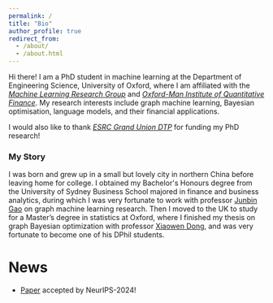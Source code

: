 ```yaml
---
permalink: /
title: "Bio"
author_profile: true
redirect_from: 
  - /about/
  - /about.html
---
```

Hi there! I am a PhD student in machine learning at the Department of Engineering Science, University of Oxford, where I am affiliated with the [*Machine Learning Research Group*](https://www.robots.ox.ac.uk/~parg/) and [*Oxford-Man Institute of Quantitative Finance*](https://oxford-man.ox.ac.uk/). My research interests include graph machine learning, Bayesian optimisation, language models, and their financial applications.

I would also like to thank [*ESRC Grand Union DTP*](https://www.granduniondtp.ac.uk/) for funding my PhD research!

### My Story
I was born and grew up in a small but lovely city in northern China before leaving home for college. I obtained my Bachelor's Honours degree from the University of Sydney Business School majored in finance and business analytics, during which I was very fortunate to work with professor [Junbin Gao](https://scholar.google.com/citations?user=3-KJN8IAAAAJ&hl=en) on graph machine learning research. Then I moved to the UK to study for a Master’s degree in statistics at Oxford, where I finished my thesis on graph Bayesian optimization with professor [Xiaowen Dong](https://web.media.mit.edu/~xdong/), and was very fortunate to become one of his DPhil students.


News
======
- [Paper](https://arxiv.org/abs/2405.15119) accepted by NeurIPS-2024!


